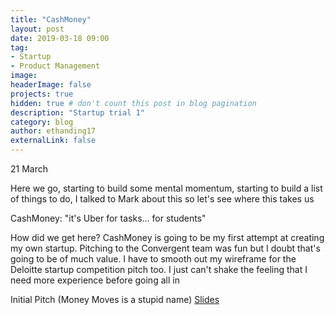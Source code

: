 ```yaml
---
title: "CashMoney"
layout: post
date: 2019-03-18 09:00
tag:
- Startup
- Product Management 
image:
headerImage: false
projects: true
hidden: true # don't count this post in blog pagination
description: "Startup trial 1"
category: blog
author: ethanding17
externalLink: false
---
```


21 March

Here we go, starting to build some mental momentum, starting to build a list of things to do, I talked to Mark about this so let's see where this takes us

CashMoney: "it's Uber for tasks... for students"

How did we get here? CashMoney is going to be my first attempt at creating my own startup. Pitching to the Convergent team was fun but I doubt that's going to be of much value. I have to smooth out my wireframe for the Deloitte startup competition pitch too. I just can't shake the feeling that I need more experience before going all in

Initial Pitch (Money Moves is a stupid name) [Slides](https://docs.google.com/presentation/d/1sUINtg3rSvm77jKlQES9pM_1cCDR3D0BmBC6wgd0Qrs/edit?usp=sharing)

